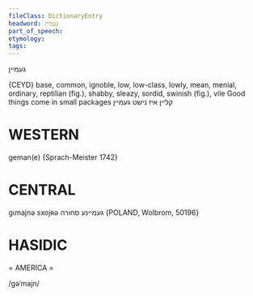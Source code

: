 ```yaml
---
fileClass: DictionaryEntry
headword: געמיין
part_of_speech: 
etymology: 
tags: 
---
```

געמיין

{CEYD}
base, common, ignoble, low, low-class, lowly, mean, menial, ordinary, reptilian (fig.), shabby, sleazy, sordid, swinish (fig.), vile
Good things come in small packages קליין איז נישט געמיין

WESTERN
========

geman(e) {Sprach-Meister 1742}

CENTRAL
========

gɩmajnə sxojʀə געמיינע סחורה {POLAND, Wolbrom, 50196}

HASIDIC
=======
= AMERICA = 

/gəˈmajn/
